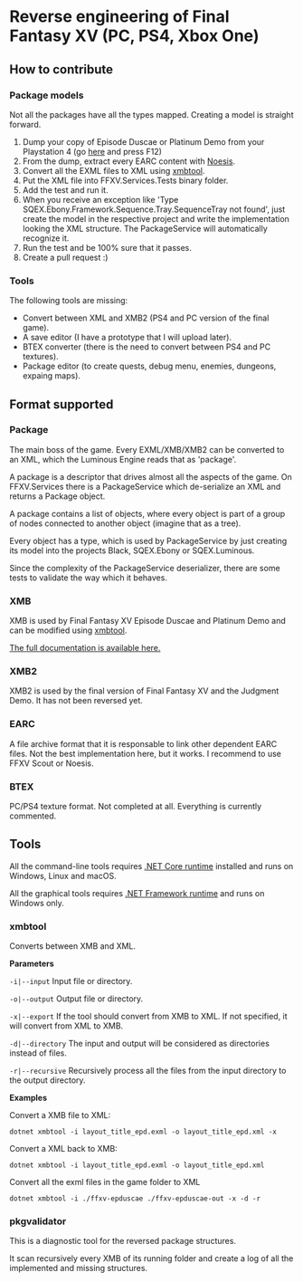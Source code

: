# Reverse engineering of Final Fantasy XV (PC, PS4, Xbox One)

## How to contribute

### Package models

Not all the packages have all the types mapped. Creating a model is straight forward.

1) Dump your copy of Episode Duscae or Platinum Demo from your Playstation 4 (go [here](https://www.lucianociccariello.com/research/finalfantasyxv?ref-github) and press F12)
2) From the dump, extract every EARC content with [Noesis](https://richwhitehouse.com/index.php?content=inc_projects.php&showproject=91).
3) Convert all the EXML files to XML using [xmbtool](#xmbtool).
4) Put the XML file into FFXV.Services.Tests binary folder.
5) Add the test and run it.
6) When you receive an exception like 'Type SQEX.Ebony.Framework.Sequence.Tray.SequenceTray not found', just create the model in the respective project and write the implementation looking the XML structure. The PackageService will automatically recognize it.
7) Run the test and be 100% sure that it passes.
8) Create a pull request :)

### Tools

The following tools are missing:

* Convert between XML and XMB2 (PS4 and PC version of the final game).
* A save editor (I have a prototype that I will upload later).
* BTEX converter (there is the need to convert between PS4 and PC textures).
* Package editor (to create quests, debug menu, enemies, dungeons, expaing maps).

## Format supported

### Package
The main boss of the game. Every EXML/XMB/XMB2 can be converted to an XML, which the Luminous Engine reads that as 'package'.

A package is a descriptor that drives almost all the aspects of the game. On FFXV.Services there is a PackageService which de-serialize an XML and returns a Package object.

A package contains a list of objects, where every object is part of a group of nodes connected to another object (imagine that as a tree).

Every object has a type, which is used by PackageService by just creating its model into the projects Black, SQEX.Ebony or SQEX.Luminous.

Since the complexity of the PackageService deserializer, there are some tests to validate the way which it behaves.

### XMB
XMB is used by Final Fantasy XV Episode Duscae and Platinum Demo and can be modified using [xmbtool](#xmbtool).

[The full documentation is available here.](https://www.lucianociccariello.com/research/finalfantasyxv#xmb)

### XMB2
XMB2 is used by the final version of Final Fantasy XV and the Judgment Demo.
It has not been reversed yet.

### EARC
A file archive format that it is responsable to link other dependent EARC files.
Not the best implementation here, but it works. I recommend to use FFXV Scout or Noesis.

### BTEX
PC/PS4 texture format. Not completed at all. Everything is currently commented.

## Tools

All the command-line tools requires [.NET Core runtime](https://www.microsoft.com/net/download) installed and runs on Windows, Linux and macOS.

All the graphical tools requires [.NET Framework runtime](https://www.microsoft.com/net/download) and runs on Windows only.

### xmbtool

Converts between XMB and XML.

**Parameters**

`-i|--input` Input file or directory.

`-o|--output` Output file or directory.

`-x|--export` If the tool should convert from XMB to XML. If not specified, it will convert from XML to XMB.

`-d|--directory` The input and output will be considered as directories instead of files.

`-r|--recursive` Recursively process all the files from the input directory to the output directory.

**Examples**

Convert a XMB file to XML:

```
dotnet xmbtool -i layout_title_epd.exml -o layout_title_epd.xml -x
```

Convert a XML back to XMB:

```
dotnet xmbtool -i layout_title_epd.exml -o layout_title_epd.xml
```

Convert all the exml files in the game folder to XML

```
dotnet xmbtool -i ./ffxv-epduscae ./ffxv-epduscae-out -x -d -r
```

### pkgvalidator

This is a diagnostic tool for the reversed package structures.

It scan recursively every XMB of its running folder and create a log of all the implemented and missing structures.